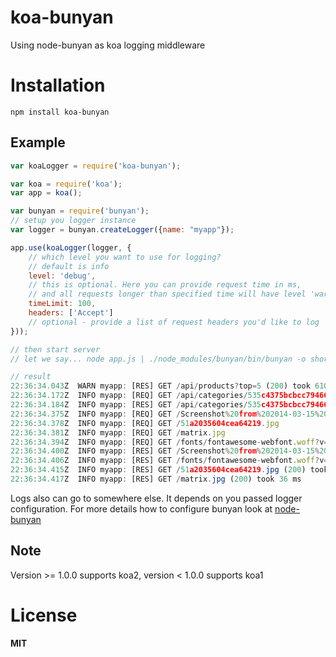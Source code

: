 koa-bunyan
==========

Using node-bunyan as koa logging middleware

# Installation

```
npm install koa-bunyan
```

## Example
```Javascript
var koaLogger = require('koa-bunyan');

var koa = require('koa');
var app = koa();

var bunyan = require('bunyan');
// setup you logger instance
var logger = bunyan.createLogger({name: "myapp"});

app.use(koaLogger(logger, {
    // which level you want to use for logging?
    // default is info
    level: 'debug',
    // this is optional. Here you can provide request time in ms,
    // and all requests longer than specified time will have level 'warn'
    timeLimit: 100,
    headers: ['Accept']
    // optional - provide a list of request headers you'd like to log
}));

// then start server
// let we say... node app.js | ./node_modules/bunyan/bin/bunyan -o short

// result
22:36:34.043Z  WARN myapp: [RES] GET /api/products?top=5 (200) took 610 ms
22:36:34.172Z  INFO myapp: [REQ] GET /api/categories/535c4375bcbcc794660b6c1d headers {"Accept": "*/*"}
22:36:34.184Z  INFO myapp: [RES] GET /api/categories/535c4375bcbcc794660b6c1d (200) took 12 ms
22:36:34.375Z  INFO myapp: [REQ] GET /Screenshot%20from%202014-03-15%2011:17:20.png
22:36:34.378Z  INFO myapp: [REQ] GET /51a2035604cea64219.jpg
22:36:34.381Z  INFO myapp: [REQ] GET /matrix.jpg
22:36:34.394Z  INFO myapp: [REQ] GET /fonts/fontawesome-webfont.woff?v=4.1.0
22:36:34.400Z  INFO myapp: [RES] GET /Screenshot%20from%202014-03-15%2011:17:20.png (200) took 26 ms
22:36:34.406Z  INFO myapp: [RES] GET /fonts/fontawesome-webfont.woff?v=4.1.0 (200) took 12 ms
22:36:34.415Z  INFO myapp: [RES] GET /51a2035604cea64219.jpg (200) took 38 ms
22:36:34.417Z  INFO myapp: [RES] GET /matrix.jpg (200) took 36 ms
```

Logs also can go to somewhere else. It depends on you passed logger configuration. 
For more details how to configure bunyan look at [node-bunyan](https://github.com/trentm/node-bunyan)

## Note

Version >= 1.0.0 supports koa2, version < 1.0.0 supports koa1

# License
**MIT**
